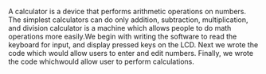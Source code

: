  A calculator is a device that performs arithmetic operations on numbers. The simplest calculators can do only addition, subtraction, multiplication, and division
 calculator is a machine which allows people to do math operations more easily.We begin with writing the software to read the keyboard for input, and display pressed keys on the LCD. Next we wrote the code which would allow users to enter and edit numbers.  Finally, we wrote the code whichwould allow user to perform calculations.
